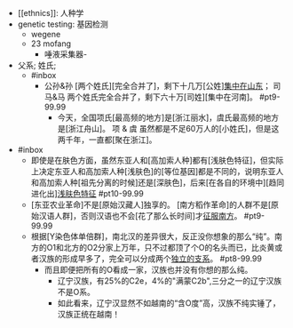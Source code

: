- [[ethnics]]: 人种学
- genetic testing: 基因检测
    - wegene
    - 23 mofang
        - 唾液采集器-
- 父系; 姓氏;
    - #inbox
        - 公孙&孙 [两个姓氏][完全合并了]，剩下十几万[公姓][集中在山东](https://www.zhihu.com/question/24621674/answer/2253746643)；
司马&马 两个姓氏完全合并了，剩下六十万[司姓][集中在河南]。 #pt9-99.99
            - 今天，全国项氏[最高频的地方]是[浙江丽水]，虞氏最高频的地方是[浙江舟山]。
项 & 虞 虽然都是不足60万人的[小姓氏]，但是这两千年，一直都[聚在浙江]。
- #inbox
    - 即使是在肤色方面，虽然东亚人和[高加索人种]都有[浅肤色特征]，但实际上决定东亚人和高加索人种[浅肤色]的[等位基因]都是不同的，说明东亚人和高加索人种[祖先分离的时候]还是[深肤色]，后来[在各自的环境中][趋同进化出][浅肤色特征](https://www.zhihu.com/question/279366593/answer/406312940) #pt10-99.99
    - [东亚农业革命]不是[原始汉藏人]独享的。
[南方稻作革命]的人群不是[原始汉语人群]，否则汉语也不会[花了那么长时间]才[征服南方](https://bbs.saraba1st.com/2b/thread-2017859-6-1.html)。 #pt9-99.99
    - 根据[Y染色体单倍群]，南北汉的差异很大，反正没你想象的那么“纯”。南方的O1和北方的O2分家上万年，只不过都顶了个O的名头而已，比炎黄或者汉族的形成早多了，完全可以分成两个[独立的支系](https://www.zhihu.com/question/454436946/answer/1833911638)。 #pt8-99.99
        - 而且即便把所有的O看成一家，汉族也并没有你想的那么纯。
            - 辽宁汉族，有25%的C2e，4%的"满蒙C2b",三分之一的辽宁汉族不是O系。
            - 如此看来，辽宁汉显然不如越南的“含O度”高，汉族不纯实锤了，汉族正统在越南！
